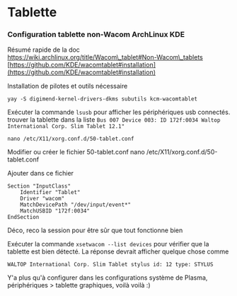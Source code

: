 # Tablette

### Configuration tablette non-Wacom ArchLinux KDE

Résumé rapide de la doc [https://wiki.archlinux.org/title/Wacom\_tablet#Non-Wacom\_tablets ](https://wiki.archlinux.org/title/Wacom\_tablet#Non-Wacom\_tablets)[https://github.com/KDE/wacomtablet#installation](https://github.com/KDE/wacomtablet#installation)

Installation de pilotes et outils nécessaire

```
yay -S digimend-kernel-drivers-dkms subutils kcm-wacomtablet
```

Exécuter la commande `lsusb` pour afficher les périphériques usb connectés. trouver la tablette dans la liste `Bus 007 Device 003: ID 172f:0034 Waltop International Corp. Slim Tablet 12.1"`

```
nano /etc/X11/xorg.conf.d/50-tablet.conf
```

Modifier ou créer le fichier 50-tablet.conf nano /etc/X11/xorg.conf.d/50-tablet.conf

Ajouter dans ce fichier

```
Section "InputClass"
    Identifier "Tablet"
    Driver "wacom"
    MatchDevicePath "/dev/input/event*"
    MatchUSBID "172f:0034"
EndSection
```

Déco, reco la session pour être sûr que tout fonctionne bien

Exécuter la commande `xsetwacom --list devices` pour vérifier que la tablette est bien détecté. La réponse devrait afficher quelque chose comme&#x20;

`WALTOP International Corp. Slim Tablet stylus id: 12 type: STYLUS`&#x20;

Y'a plus qu'à configurer dans les configurations système de Plasma, périphériques > tablette graphiques, voilà voilà :)
